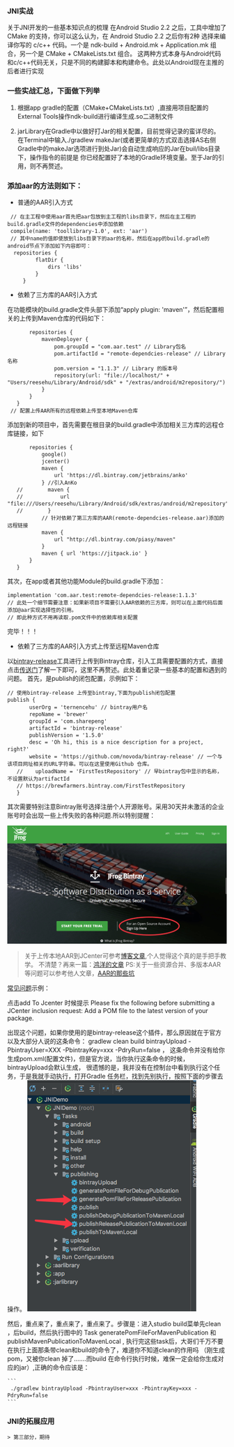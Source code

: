 ### JNI实战
   关于JNI开发的一些基本知识点的梳理
        在Android Studio 2.2 之后，工具中增加了 CMake 的支持，你可以这么认为，在 Android Studio 2.2 之后你有2种
   选择来编译你写的 c/c++ 代码。一个是 ndk-build + Android.mk + Application.mk 组合，另一个是 CMake + CMakeLists.txt 组合。
        这两种方式本身与Android代码和c/c++代码无关，只是不同的构建脚本和构建命令。此处以Android现在主推的后者进行实现

### 一些实战汇总，下面做下列举
    
   1. 根据app gradle的配置（CMake+CMakeLists.txt）,直接用项目配置的External Tools操作ndk-build进行编译生成.so二进制文件
    
   2. jarLibrary在Gradle中以做好打Jar的相关配置，目前觉得记录的蛮详尽的。
    在Terminal中输入./gradlew makeJar(或者更简单的方式双击选择AS右侧Gradle中的makeJar选项进行到处Jar)会自动生成响应的Jar在buil/libs目录下，操作指令的前提是
    你已经配置好了本地的Gradle环境变量。至于Jar的引用，则不再赘述。
### 添加aar的方法则如下：
   -  普通的AAR引入方式
   
   ``` 
    // 在主工程中使用aar首先把aar包放到主工程的libs目录下，然后在主工程的build.gradle文件的dependencies中添加依赖
    compile(name: 'toollibrary-1.0', ext: 'aar') 
    // 其中name的值即使放到libs目录下的aar的名称，然后在app的build.gradle的android节点下添加如下内容即可：
     repositories {  
            flatDir {  
                dirs 'libs'  
            }  
        }
   ```
   - 依赖了三方库的AAR引入方式
   
   在功能模块的build.gradle文件头部下添加“apply plugin: 'maven'”，然后配置相关的上传到Maven仓库的代码如下：
      
   ```uploadArchives {
          repositories {
              mavenDeployer {
                  pom.groupId = "com.aar.test" // Library包名
                  pom.artifactId = "remote-dependcies-release" // Library名称
                  pom.version = "1.1.3" // Library 的版本号
                  repository(url: "file://localhost/" + "Users/reesehu/Library/Android/sdk" + "/extras/android/m2repository/")
              }
          }
      }
    // 配置上传AAR所有的远程依赖上传至本地Maven仓库

   ```
   添加到新的项目中，首先需要在根目录的build.gradle中添加相关三方库的远程仓库链接，如下
   ```allprojects {
          repositories {
              google()
              jcenter()
              maven {
                  url 'https://dl.bintray.com/jetbrains/anko'
              } //引入AnKo
      //        maven {
      //            url "file:///Users/reesehu/Library/Android/sdk/extras/android/m2repository"
      //        }
              // 针对依赖了第三方库的AAR(remote-dependcies-release.aar)添加的远程链接
              maven {
                  url "http://dl.bintray.com/piasy/maven"
              }
              maven { url 'https://jitpack.io' }
          }
      }

```
   其次，在app或者其他功能Module的build.gradle下添加：
   ```    
   implementation 'com.aar.test:remote-dependcies-release:1.1.3'
   // 此处一个细节需要注意：如果新项目不需要引入AAR依赖的三方库，则可以在上面代码后面添加@aar实现选择性的引用。
   // 即此种方式不用再读取.pom文件中的依赖库相关配置
```
   完毕！！！
   
  - 依赖了三方库的AAR引入方式上传至远程Maven仓库
  
  以[bintray-release](https://github.com/novoda/bintray-release)工具进行上传到Bintray仓库，引入工具需要配置的方式，直接
  点击[传送门](https://github.com/novoda/bintray-release)了解一下即可，这里不再赘述。此处着重记录一些基本的配置和遇到的问题。
  首先，是publish的闭包配置，示例如下：
  ```
  // 使用bintray-release 上传至bintray,下面为publish闭包配置
  publish {
         userOrg = 'ternencehu' // bintray用户名
         repoName = 'brewer'
         groupId = 'com.sharepeng'
         artifactId = 'bintray-release'
         publishVersion = '1.5.0'
         desc = 'Oh hi, this is a nice description for a project, right?'
         website = 'https://github.com/novoda/bintray-release' // 一个与该项目网址相关的URL字符串。可以在这里使用Github 仓库。
     //    uploadName = 'FirstTestRepository' // 早bintray包中显示的名称，不设置默认为artifactId
     // https://brewfarmers.bintray.com/FirstTestRepository
     }

```
  
  其次需要特别注意Bintray账号选择注册个人开源账号。采用30天并未激活的企业账号时会出现一些上传失败的各种问题.所以特别提醒：
  
  ![这还能弄错吗？](https://github.com/hpuhsp/MyJNIDemo/raw/master/Screenshots/702C0BF45444.png)

> 关于上传本地AAR到JCenter可参考[博客文章](https://blog.csdn.net/u014620028/article/details/78406167),个人觉得这个真的是手把手教学。
不清楚？再来一篇：[鸿洋的文章](https://blog.csdn.net/lmj623565791/article/details/51148825)
> PS:关于一些资源合并、多版本AAR等问题可以参考他人文章，[AAR的那些坑](https://www.jianshu.com/p/8c7acd1e926f?from=timeline)
  
  
   [常见问题](https://www.jianshu.com/p/656e004fd7c4)示例：
   
   点击add To Jcenter 时候提示 Please fix the following before submitting a JCenter inclusion request:
   Add a POM file to the latest version of your package.
    
   出现这个问题，如果你使用的是bintray-release这个插件，那么原因就在于官方以及大部分人说的这条命令：
   gradlew clean build bintrayUpload -PbintrayUser=XXX -PbintrayKey=xxx -PdryRun=false ，
   这条命令并没有给你生成pom.xml(配置文件)，但是官方说，当你执行这条命令的时候，bintrayUpload会默认生成，
   很遗憾的是，我并没有在控制台中看到执行这个任务，于是我就手动执行，打开Gradle 任务栏，找到先别执行，按照下面的步骤去操作。
  ![这还能弄错吗？](https://github.com/hpuhsp/MyJNIDemo/raw/master/Screenshots/52B1E16E9FF5.png)

   然后，重点来了，重点来了，重点来了。步骤是：进入studio build菜单先clean ，后build，然后执行图中的
   Task generatePomFileForMavenPublication 和 publishMavenPublicationToMavenLocal ,
   执行完这些task后，大哥们千万不要在执行上面那条带clean和build的命令了，难道你不知道clean的作用吗
   （刚生成pom，又被你clean 掉了.......而build 在命令行执行时候，难保一定会给你生成对应的jar）,正确的命令应该是：
    
    ```
     ./gradlew bintrayUpload -PbintrayUser=xxx -PbintrayKey=xxx -PdryRun=false
    ```

 
### JNI的拓展应用

    > 第三部分，期待

